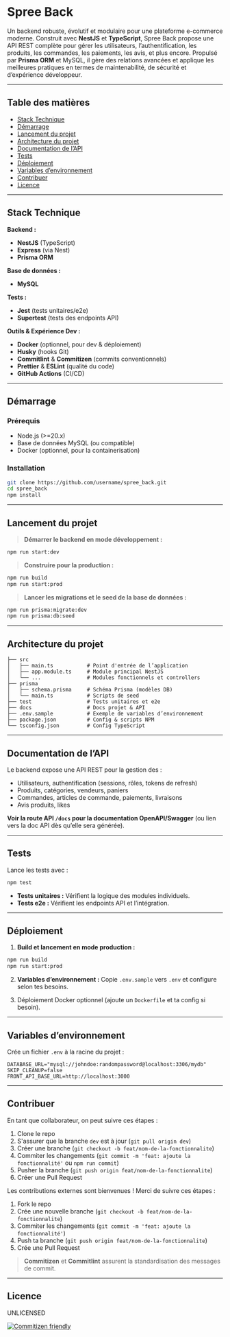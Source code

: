 <!-- README.md -->

# Spree Back

<!-- > ![Logo du projet](lien-vers-logo.png) -->

Un backend robuste, évolutif et modulaire pour une plateforme e-commerce moderne. Construit avec **NestJS** et **TypeScript**, Spree Back propose une API REST complète pour gérer les utilisateurs, l’authentification, les produits, les commandes, les paiements, les avis, et plus encore. Propulsé par **Prisma ORM** et MySQL, il gère des relations avancées et applique les meilleures pratiques en termes de maintenabilité, de sécurité et d’expérience développeur.

---

## Table des matières

<!-- * [Démo](#démo) -->

- [Stack Technique](#stack-technique)
- [Démarrage](#démarrage)
- [Lancement du projet](#lancement-du-projet)
- [Architecture du projet](#architecture-du-projet)
- [Documentation de l’API](#documentation-de-lapi)
- [Tests](#tests)
- [Déploiement](#déploiement)
- [Variables d’environnement](#variables-denvironnement)
- [Contribuer](#contribuer)
- [Licence](#licence)
  <!-- * [Remerciements](#remerciements) -->
  <!-- * [Contact](#contact) -->

<!-- ---

## Démo

*Aucune démo en ligne pour le moment.* -->

<!-- Tu peux ajouter ici des captures d'écran de l’API, Swagger UI ou exemples de code si tu veux. -->

---

## Stack Technique

**Backend :**

- **NestJS** (TypeScript)
- **Express** (via Nest)
- **Prisma ORM**

**Base de données :**

- **MySQL** <!-- (compatible avec PostgreSQL/MongoDB si tu adaptes le schéma Prisma) -->

**Tests :**

- **Jest** (tests unitaires/e2e)
- **Supertest** (tests des endpoints API)

**Outils & Expérience Dev :**

- **Docker** (optionnel, pour dev & déploiement)
- **Husky** (hooks Git)
- **Commitlint** & **Commitizen** (commits conventionnels)
- **Prettier** & **ESLint** (qualité du code)
- **GitHub Actions** (CI/CD)

---

## Démarrage

### Prérequis

- Node.js (>=20.x)
- Base de données MySQL (ou compatible)
- Docker (optionnel, pour la containerisation)

### Installation

```bash
git clone https://github.com/username/spree_back.git
cd spree_back
npm install
```

---

## Lancement du projet

> **Démarrer le backend en mode développement :**

```bash
npm run start:dev
```

> **Construire pour la production :**

```bash
npm run build
npm run start:prod
```

> **Lancer les migrations et le seed de la base de données :**

```bash
npm run prisma:migrate:dev
npm run prisma:db:seed
```

---

## Architecture du projet

```
├── src
│   ├── main.ts           # Point d'entrée de l’application
│   ├── app.module.ts     # Module principal NestJS
│   └── ...               # Modules fonctionnels et controllers
├── prisma
│   ├── schema.prisma     # Schéma Prisma (modèles DB)
│   └── main.ts           # Scripts de seed
├── test                  # Tests unitaires et e2e
├── docs                  # Docs projet & API
├── .env.sample           # Exemple de variables d’environnement
├── package.json          # Config & scripts NPM
└── tsconfig.json         # Config TypeScript
```

---

## Documentation de l’API

Le backend expose une API REST pour la gestion des :

- Utilisateurs, authentification (sessions, rôles, tokens de refresh)
- Produits, catégories, vendeurs, paniers
- Commandes, articles de commande, paiements, livraisons
- Avis produits, likes

**Voir la route API `/docs` pour la documentation OpenAPI/Swagger** (ou lien vers la doc API dès qu’elle sera générée).

---

## Tests

Lance les tests avec :

```bash
npm test
```

- **Tests unitaires :** Vérifient la logique des modules individuels.
- **Tests e2e :** Vérifient les endpoints API et l’intégration.

---

## Déploiement

1. **Build et lancement en mode production :**

```bash
npm run build
npm run start:prod
```

2. **Variables d’environnement :** Copie `.env.sample` vers `.env` et configure selon tes besoins.

3. Déploiement Docker optionnel (ajoute un `Dockerfile` et ta config si besoin).

---

## Variables d’environnement

Crée un fichier `.env` à la racine du projet :

```env
DATABASE_URL="mysql://johndoe:randompassword@localhost:3306/mydb"
SKIP_CLEANUP=false
FRONT_API_BASE_URL=http://localhost:3000
```

---

## Contribuer

En tant que collaborateur, on peut suivre ces étapes :

1. Clone le repo
2. S'assurer que la branche `dev` est à jour (`git pull origin dev`)
3. Créer une branche (`git checkout -b feat/nom-de-la-fonctionnalite`)
4. Commiter les changements (`git commit -m 'feat: ajoute la fonctionnalité'` ou `npm run commit`)
5. Pusher la branche (`git push origin feat/nom-de-la-fonctionnalite`)
6. Créer une Pull Request

Les contributions externes sont bienvenues ! Merci de suivre ces étapes :

1. Fork le repo
2. Crée une nouvelle branche (`git checkout -b feat/nom-de-la-fonctionnalite`)
3. Commiter les changements (`git commit -m 'feat: ajoute la fonctionnalité'`)
4. Push ta branche (`git push origin feat/nom-de-la-fonctionnalite`)
5. Crée une Pull Request

> **Commitizen** et **Commitlint** assurent la standardisation des messages de commit.

---

## Licence

UNLICENSED

<!-- ---

## Remerciements

Un grand merci aux projets et contributeurs suivants :

- [NestJS](https://nestjs.com/)
- [Prisma](https://www.prisma.io/)
- [Jest](https://jestjs.io/) -->

<!-- ---

## Contact

Ange KOUAKOU - [your.email@example.com](mailto:your.email@example.com)

[Lien vers le projet](https://github.com/username/spree_back) -->

<!-- ---

### **Résumé**

Ce backend est une **API e-commerce modulaire** qui gère une logique métier complexe avec une architecture propre, CI/CD et des outils modernes pour développeur. Prêt à propulser un projet de commerce en production ou à servir de template pour un nouveau SaaS. -->

[![Commitizen friendly](https://img.shields.io/badge/commitizen-friendly-brightgreen.svg)](http://commitizen.github.io/cz-cli/)
